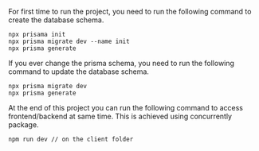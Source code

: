 For first time to run the project, you need to run the following command to create the database schema.

```shell
npx prisama init
npx prisma migrate dev --name init
npx prisma generate
```
If you ever change the prisma schema, you need to run the following command to update the database schema.
```shell
npx prisma migrate dev
npx prisma generate
```

At the end of this project you can run the following command to access frontend/backend at same time.
This is achieved using concurrently package.
```shell
npm run dev // on the client folder
```